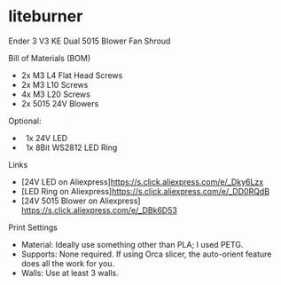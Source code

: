 # liteburner
Ender 3 V3 KE Dual 5015 Blower Fan Shroud

Bill of Materials (BOM)
* 2x M3 L4 Flat Head Screws
* 2x M3 L10 Screws
* 4x M3 L20 Screws
* 2x 5015 24V Blowers

Optional:
*   1x 24V LED
*   1x 8Bit WS2812 LED Ring

Links
* [24V LED on Aliexpress]https://s.click.aliexpress.com/e/_Dky6Lzx
* [LED Ring on Aliexpress]https://s.click.aliexpress.com/e/_DD0RQdB
* [24V 5015 Blower on Aliexpress] https://s.click.aliexpress.com/e/_DBk6D53 
 
  
Print Settings
* Material: Ideally use something other than PLA; I used PETG.
* Supports: None required. If using Orca slicer, the auto-orient feature does all the work for you.
* Walls: Use at least 3 walls.
  
